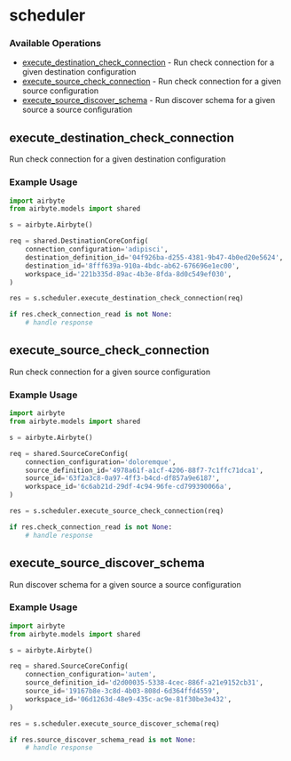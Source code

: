 # scheduler

### Available Operations

* [execute_destination_check_connection](#execute_destination_check_connection) - Run check connection for a given destination configuration
* [execute_source_check_connection](#execute_source_check_connection) - Run check connection for a given source configuration
* [execute_source_discover_schema](#execute_source_discover_schema) - Run discover schema for a given source a source configuration

## execute_destination_check_connection

Run check connection for a given destination configuration

### Example Usage

```python
import airbyte
from airbyte.models import shared

s = airbyte.Airbyte()

req = shared.DestinationCoreConfig(
    connection_configuration='adipisci',
    destination_definition_id='04f926ba-d255-4381-9b47-4b0ed20e5624',
    destination_id='8fff639a-910a-4bdc-ab62-676696e1ec00',
    workspace_id='221b335d-89ac-4b3e-8fda-8d0c549ef030',
)

res = s.scheduler.execute_destination_check_connection(req)

if res.check_connection_read is not None:
    # handle response
```

## execute_source_check_connection

Run check connection for a given source configuration

### Example Usage

```python
import airbyte
from airbyte.models import shared

s = airbyte.Airbyte()

req = shared.SourceCoreConfig(
    connection_configuration='doloremque',
    source_definition_id='4978a61f-a1cf-4206-88f7-7c1ffc71dca1',
    source_id='63f2a3c8-0a97-4ff3-b4cd-df857a9e6187',
    workspace_id='6c6ab21d-29df-4c94-96fe-cd799390066a',
)

res = s.scheduler.execute_source_check_connection(req)

if res.check_connection_read is not None:
    # handle response
```

## execute_source_discover_schema

Run discover schema for a given source a source configuration

### Example Usage

```python
import airbyte
from airbyte.models import shared

s = airbyte.Airbyte()

req = shared.SourceCoreConfig(
    connection_configuration='autem',
    source_definition_id='d2d00035-5338-4cec-886f-a21e9152cb31',
    source_id='19167b8e-3c8d-4b03-808d-6d364ffd4559',
    workspace_id='06d1263d-48e9-435c-ac9e-81f30be3e432',
)

res = s.scheduler.execute_source_discover_schema(req)

if res.source_discover_schema_read is not None:
    # handle response
```

